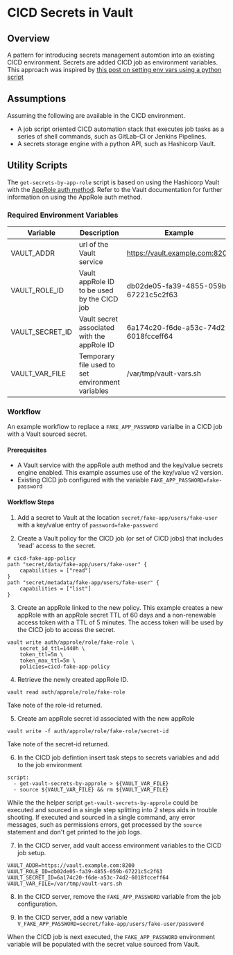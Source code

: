 # CICD Secrets in Vault

## Overview
A pattern for introducing secrets management automtion into an existing CICD environment.  Secrets are added CICD job as environment variables.
This approach was inspired by [this post on setting env vars using a python script](http://blog.tintoy.io/2017/06/exporting-environment-variables-from-python-to-bash/)

## Assumptions
Assuming the following are available in the CICD environment.
* A job script oriented CICD automation stack that executes job tasks as a series of shell commands, such as GitLab-CI or Jenkins Pipelines.
* A secrets storage engine with a python API, such as Hashicorp Vault.

## Utility Scripts
The `get-secrets-by-app-role` script is based on using the Hashicorp Vault with the [AppRole auth method](https://www.vaultproject.io/docs/auth/approle.html).
Refer to the Vault documentation for further information on using the AppRole auth method.

### Required Environment Variables
| Variable | Description | Example |
| -------- | ----------- | ------- |
| VAULT_ADDR | url of the Vault service | https://vault.example.com:8200 |
| VAULT_ROLE_ID | Vault appRole ID to be used by the CICD job | db02de05-fa39-4855-059b-67221c5c2f63 |
| VAULT_SECRET_ID | Vault secret associated with the appRole ID | 6a174c20-f6de-a53c-74d2-6018fcceff64 |
| VAULT_VAR_FILE | Temporary file used to set environment variables | /var/tmp/vault-vars.sh |

### Workflow
An example workflow to replace a `FAKE_APP_PASSWORD` varialbe in a CICD job with a Vault sourced secret.

#### Prerequisites
* A Vault service with the appRole auth method and the key/value secrets engine enabled.
  This example assumes use of the key/value v2 version.
* Existing CICD job configured with the variable `FAKE_APP_PASSWORD=fake-password`

#### Workflow Steps
1.  Add a secret to Vault at the location `secret/fake-app/users/fake-user` with a key/value entry of `password=fake-password`

2.  Create a Vault policy for the CICD job (or set of CICD jobs) that includes 'read' access to the secret.
```
# cicd-fake-app-policy
path "secret/data/fake-app/users/fake-user" {
    capabilities = ["read"]
}
path "secret/metadata/fake-app/users/fake-user" {
    capabilities = ["list"]
}
```

3.  Create an appRole linked to the new policy.  This example creates a new appRole with an appRole secret TTL of 60 days and
a non-renewable access token with a TTL of 5 minutes.  The access token will be used by the CICD job to access the secret.
```
vault write auth/approle/role/fake-role \
    secret_id_ttl=1440h \
    token_ttl=5m \
    token_max_ttl=5m \
    policies=cicd-fake-app-policy
```

4.  Retrieve the newly created appRole ID.
```
vault read auth/approle/role/fake-role
```
Take note of the role-id returned.

5.  Create am appRole secret id associated with the new appRole
```
vault write -f auth/approle/role/fake-role/secret-id
```
Take note of the secret-id returned.

6.  In the CICD job defintion insert task steps to secrets variables and add to the job environment
```
script:
  - get-vault-secrets-by-approle > ${VAULT_VAR_FILE}
  - source ${VAULT_VAR_FILE} && rm ${VAULT_VAR_FILE}
```
While the the helper script `get-vault-secrets-by-approle` could be executed and sourced in a single step splitting into 2 steps aids in
trouble shooting.  If executed and sourced in a single command, any error messages, such as permissions errors, get processed by the
`source` statement and don't get printed to the job logs.  

7.  In the CICD server, add vault access environment variables to the CICD job setup.
```
VAULT_ADDR=https://vault.example.com:8200
VAULT_ROLE_ID=db02de05-fa39-4855-059b-67221c5c2f63
VAULT_SECRET_ID=6a174c20-f6de-a53c-74d2-6018fcceff64
VAULT_VAR_FILE=/var/tmp/vault-vars.sh
``` 

8.  In the CICD server, remove the `FAKE_APP_PASSWORD` variable from the job configuration.

9.  In the CICD server, add a new variable `V_FAKE_APP_PASSWORD=secret/fake-app/users/fake-user/password`

When the CICD job is next executed, the `FAKE_APP_PASSWORD` environment variable will be populated with the secret value sourced from Vault.
